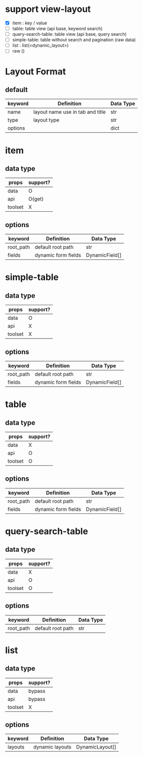 # support view-layout
- [X] item : key / value 
- [ ] table: table view (api base, keyword search)
- [ ] query-search-table: table view (api base, query search)
- [ ] simple-table: table without search and pagination (raw data)
- [ ] list : list(<dynamic_layout>)
- [ ] raw  ()

# Layout Format
## default
| keyword | Definition                       | Data Type |
|---------|----------------------------------|-----------|
| name    | layout name use in tab and title | str       |
| type    | layout type                      | str       |
| options |                                  | dict      |



# item
## data type
| props | support? |
|-------|----------|
| data  |  O       |
| api   |  O(get)  |
|toolset|  X       |


## options
| keyword   | Definition          | Data Type      |
|-----------|---------------------|----------------|
| root_path | default root path   | str            |
| fields    | dynamic form fields | DynamicField[] |


# simple-table
## data type
| props | support? |
|-------|----------|
| data  |  O       |
| api   |  X       |
|toolset|  X       |

## options
| keyword   | Definition          | Data Type      |
|-----------|---------------------|----------------|
| root_path | default root path   | str            |
| fields    | dynamic form fields | DynamicField[] |


# table

## data type
| props | support? |
|-------|----------|
| data  |  X       |
| api   |  O       |
|toolset|  O       |

## options
| keyword   | Definition          | Data Type      |
|-----------|---------------------|----------------|
| root_path | default root path   | str            |
| fields    | dynamic form fields | DynamicField[] |

# query-search-table
## data type
| props | support? |
|-------|----------|
| data  |  X       |
| api   |  O       |
|toolset|  O       |

## options
| keyword   | Definition          | Data Type      |
|-----------|---------------------|----------------|
| root_path | default root path   | str            |


# list
## data type
| props | support? |
|-------|----------|
| data  |  bypass  |
| api   |  bypass  |
|toolset|  X       |
## options
| keyword   | Definition          | Data Type      |
|-----------|---------------------|----------------|
| layouts   | dynamic layouts     | DynamicLayout[]|
